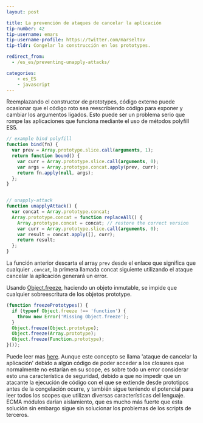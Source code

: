 ```yaml
---
layout: post

title: La prevención de ataques de cancelar la aplicación
tip-number: 42
tip-username: emars 
tip-username-profile: https://twitter.com/marseltov
tip-tldr: Congelar la construcción en los prototypes.

redirect_from:
  - /es_es/preventing-unapply-attacks/

categories:
    - es_ES
    - javascript
---
```


Reemplazando el constructor de prototypes, código externo puede ocasionar que el código roto sea reescribiendo código para exponer y cambiar los argumentos ligados. Esto puede ser un problema serio que rompe las aplicaciones que funciona mediante el uso de métodos polyfill ES5.

```js
// example bind polyfill
function bind(fn) {
  var prev = Array.prototype.slice.call(arguments, 1);
  return function bound() {
    var curr = Array.prototype.slice.call(arguments, 0);
    var args = Array.prototype.concat.apply(prev, curr);
    return fn.apply(null, args);
  };
}


// unapply-attack
function unapplyAttack() {
  var concat = Array.prototype.concat;
  Array.prototype.concat = function replaceAll() {
    Array.prototype.concat = concat; // restore the correct version
    var curr = Array.prototype.slice.call(arguments, 0);
    var result = concat.apply([], curr);
    return result;
  };
}
```

La función anterior descarta el array `prev` desde el enlace que significa que cualquier `.concat`, la primera llamada concat siguiente utilizando el ataque cancelar la aplicación generará un error.

Usando [Object.freeze](https://developer.mozilla.org/en-US/docs/Web/JavaScript/Reference/Global_Objects/Object/freeze), haciendo un objeto inmutable, se impide que cualquier sobreescritura de los objetos prototype.


```js
(function freezePrototypes() {
  if (typeof Object.freeze !== 'function') {
    throw new Error('Missing Object.freeze');
  }
  Object.freeze(Object.prototype);
  Object.freeze(Array.prototype);
  Object.freeze(Function.prototype);
}());
```

Puede leer mas [here](https://glebbahmutov.com/blog/unapply-attack/).
Aunque este concepto se llama 'ataque de cancelar la aplicación' debido a algún código de poder acceder a los closures que normalmente no estarían en su scope, es sobre todo un error considerar esto una característica de seguridad, debido a que no impedir que un atacante la ejecución de código con el que se extiende desde prototipos antes de la congelación ocurre, y también sigue teniendo el potencial para leer todos los scopes que utilizan diversas características del lenguaje. ECMA módulos darían aislamiento, que es mucho más fuerte que esta solución sin embargo sigue sin solucionar los problemas de los scripts de terceros.
